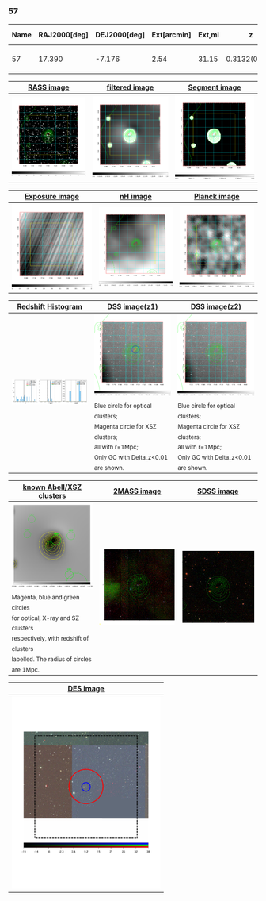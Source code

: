 <div STYLE="page-break-after: always;"></div>

### 57

|Name|RAJ2000[deg]|DEJ2000[deg] |Ext[arcmin]| Ext,ml | z | z_src| C|GC(XSZ,Delta_z<0.01)| GC(OPT,Delta_z<0.01)|GC| R_sig[arcmin] | R500[arcmin] | R500[Mpc]| CRsig[c/s] | CR500[c/s] |L500[1E44 erg/s]|F500[1E-12 erg/s/cm^2]| M500[1E14 Msun]|Tx[keV]|Cnt_sig|Beta|Rc[arcmin]|Comment|Alias|
|---|---|---|---|---|---|------|---|--------|---------|----------|---|---|---|---|---|---|---|---|---|---|---|---|---|---|
|57| 17.390| -7.176| 2.54| 31.15| 0.3132(0.005)| z1,| G| -| -| C, N, W| 11.238| 4.420| 1.217| 0.125(0.031)| 0.113(0.028)| 6.761(0.709)| 2.122(0.222)| 7.07(0.34)| 7.95(0.24)| 39.9| 0.888(-0.124+0.080)| 5.345(-0.899+0.721)| -| t098|

|[RASS image](../image/57/57_img.pdf)|[filtered image](../image/57/57_fil.pdf)|[Segment image](../image/57/57_seg.pdf)|
|-------------------|--------------------|-------------------|
| <img src="../image/57/57_img.png" width="300">  | <img src="../image/57/57_fil.png" width="300">   | <img src="../image/57/57_seg.png" width="300">  |

|[Exposure image](../image/57/57_mex.pdf)| [nH image](../image/57/57_nh.pdf)| [Planck image](../image/57/57_p.pdf)|
|-------------------|--------------------|-------------------|
|<img src="../image/57/57_mex.png" width="300">   | <img src="../image/57/57_nh.png" width="300">    | <img src="../image/57/57_p.png" width="300"> |

|[Redshift Histogram](../image/57/57_zg.pdf) | [DSS image(z1)](../image/57/57_dss_z1.pdf)      |  [DSS image(z2)](../image/57/57_dss_z2.pdf)    |
|-------------------|--------------------|-------------------|
|<img src="../image/57/57_zg.png" width="300"> |<img src="../image/57/57_dss_z1.png" width="300"> <sub><br>Blue circle for optical clusters; <br>Magenta circle for XSZ clusters; <br>all with r=1Mpc; <br>Only GC with Delta_z<0.01 are shown. </sub>| <img src="../image/57/57_dss_z2.png" width="300"><sub><br>Blue circle for optical clusters; <br>Magenta circle for XSZ clusters; <br>all with r=1Mpc; <br>Only GC with Delta_z<0.01 are shown. </sub> |

|[known Abell/XSZ clusters](../image/57/57_gc.pdf) | [2MASS image](../image/57/57_2mass.pdf)      |[SDSS image](../image/57/57_sdss.pdf)   |
|-------------------|-------------------|-------------------|
|<img src=../image/57/57_gc.png width="300"> <br><sub>Magenta, blue and green circles <br>for optical, X-ray and SZ clusters <br>respectively, with redshift of clusters <br>labelled. The radius of circles <br>are 1Mpc.</sub>|<img src="../image/57/57_2mass.png" width="300">  | <img src="../image/57/57_sdss.png" width="300">  |

|[DES image](../image/57/57_des.pdf)   |
|-------------------|
| <img src="../image/57/57_des.pdf" width="300">  |
